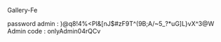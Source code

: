 Gallery-Fe

password admin : )@q8!4%<Pl&[nJ$#zF9T^(9B;A/~5_?*uG]L}vX^3@W
Admin code : onlyAdmin04rQCv
